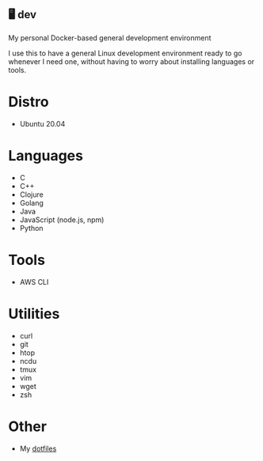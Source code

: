 🖥️ dev
---
My personal Docker-based general development environment

I use this to have a general Linux development environment ready to go whenever I need one, without having to worry about installing languages or tools.

# Distro
- Ubuntu 20.04

# Languages
- C
- C++
- Clojure
- Golang
- Java
- JavaScript (node.js, npm)
- Python

# Tools
- AWS CLI

# Utilities
- curl
- git
- htop
- ncdu
- tmux
- vim
- wget
- zsh

# Other
- My [dotfiles](https://github.com/MitchTalmadge/dotfiles)
